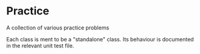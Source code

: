 # Practice
A collection of various practice problems

Each class is ment to be a "standalone" class.
Its behaviour is documented in the relevant unit test file.
